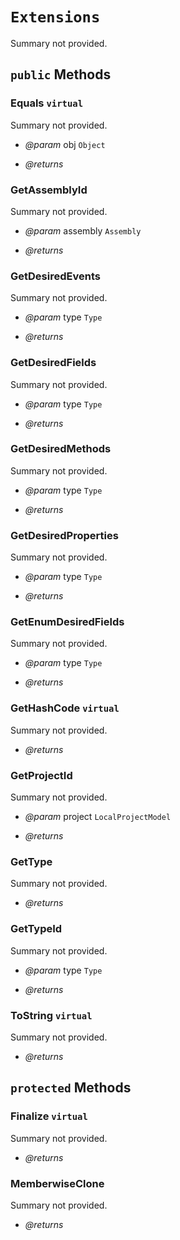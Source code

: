 # <code><span title="null">Extensions</span></code>

Summary not provided.



## `public` Methods

### Equals `virtual`

Summary not provided.

- *@param* obj <code><span title="null">Object</span></code>

- *@returns* 

### GetAssemblyId

Summary not provided.

- *@param* assembly <code><span title="null">Assembly</span></code>

- *@returns* 

### GetDesiredEvents

Summary not provided.

- *@param* type <code><span title="null">Type</span></code>

- *@returns* 

### GetDesiredFields

Summary not provided.

- *@param* type <code><span title="null">Type</span></code>

- *@returns* 

### GetDesiredMethods

Summary not provided.

- *@param* type <code><span title="null">Type</span></code>

- *@returns* 

### GetDesiredProperties

Summary not provided.

- *@param* type <code><span title="null">Type</span></code>

- *@returns* 

### GetEnumDesiredFields

Summary not provided.

- *@param* type <code><span title="null">Type</span></code>

- *@returns* 

### GetHashCode `virtual`

Summary not provided.

- *@returns* 

### GetProjectId

Summary not provided.

- *@param* project <code><span title="null">LocalProjectModel</span></code>

- *@returns* 

### GetType

Summary not provided.

- *@returns* 

### GetTypeId

Summary not provided.

- *@param* type <code><span title="null">Type</span></code>

- *@returns* 

### ToString `virtual`

Summary not provided.

- *@returns* 

## `protected` Methods

### Finalize `virtual`

Summary not provided.

- *@returns* 

### MemberwiseClone

Summary not provided.

- *@returns* 